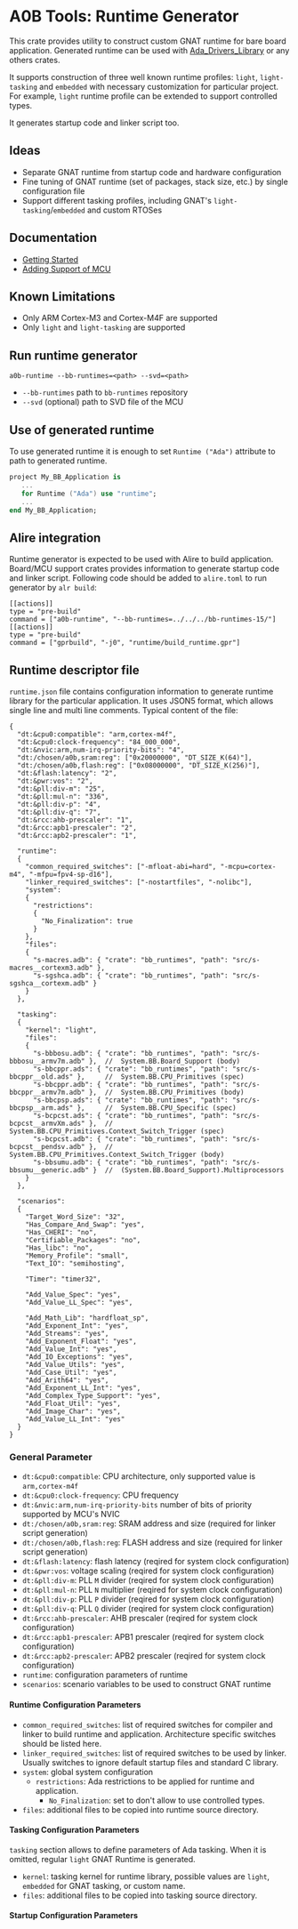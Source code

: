 # A0B Tools: Runtime Generator

This crate provides utility to construct custom GNAT runtime for bare board application.
Generated runtime can be used with [Ada_Drivers_Library](https://github.com/AdaCore/Ada_Drivers_Library) or any others crates.

It supports construction of three well known runtime profiles: `light`, `light-tasking` and `embedded` with necessary customization for particular project.
For example, `light` runtime profile can be extended to support controlled types. 

It generates startup code and linker script too.

## Ideas

* Separate GNAT runtime from startup code and hardware configuration
* Fine tuning of GNAT runtime (set of packages, stack size, etc.) by single configuration file
* Support different tasking profiles, including GNAT's `light-tasking`/`embedded` and custom RTOSes

## Documentation

* [Getting Started](documentation/getting_started.md)
* [Adding Support of MCU](documentation/adding_support_of_mcu.md)

## Known Limitations

* Only ARM Cortex-M3 and Cortex-M4F are supported
* Only `light` and `light-tasking` are supported

## Run runtime generator

`a0b-runtime --bb-runtimes=<path> --svd=<path>`

* `--bb-runtimes` path to `bb-runtimes` repository
* `--svd` (optional) path to SVD file of the MCU

## Use of generated runtime

To use generated runtime it is enough to set `Runtime ("Ada")` attribute to path to generated runtime.

```ada
project My_BB_Application is
   ...
   for Runtime ("Ada") use "runtime";
   ...
end My_BB_Application;
```

## Alire integration

Runtime generator is expected to be used with Alire to build application.
Board/MCU support crates provides information to generate startup code and linker script.
Following code should be added to `alire.toml` to run generator by `alr build`:

```
[[actions]]
type = "pre-build"
command = ["a0b-runtime", "--bb-runtimes=../../../bb-runtimes-15/"]
[[actions]]
type = "pre-build"
command = ["gprbuild", "-j0", "runtime/build_runtime.gpr"]
```

## Runtime descriptor file

`runtime.json` file contains configuration information to generate runtime library for the particular application.
It uses JSON5 format, which allows single line and multi line comments.
Typical content of the file:

```json5
{
  "dt:&cpu0:compatible": "arm,cortex-m4f",
  "dt:&cpu0:clock-frequency": "84_000_000",
  "dt:&nvic:arm,num-irq-priority-bits": "4",
  "dt:/chosen/a0b,sram:reg": ["0x20000000", "DT_SIZE_K(64)"],
  "dt:/chosen/a0b,flash:reg": ["0x08000000", "DT_SIZE_K(256)"],
  "dt:&flash:latency": "2",
  "dt:&pwr:vos": "2",
  "dt:&pll:div-m": "25",
  "dt:&pll:mul-n": "336",
  "dt:&pll:div-p": "4",
  "dt:&pll:div-q": "7",
  "dt:&rcc:ahb-prescaler": "1",
  "dt:&rcc:apb1-prescaler": "2",
  "dt:&rcc:apb2-prescaler": "1",

  "runtime":
  {
    "common_required_switches": ["-mfloat-abi=hard", "-mcpu=cortex-m4", "-mfpu=fpv4-sp-d16"],
    "linker_required_switches": ["-nostartfiles", "-nolibc"],
    "system":
    {
      "restrictions":
      {
        "No_Finalization": true
      }
    },
    "files":
    {
      "s-macres.adb": { "crate": "bb_runtimes", "path": "src/s-macres__cortexm3.adb" },
      "s-sgshca.adb": { "crate": "bb_runtimes", "path": "src/s-sgshca__cortexm.adb" }
    }
  },

  "tasking":
  {
    "kernel": "light",
    "files":
    {
      "s-bbbosu.adb": { "crate": "bb_runtimes", "path": "src/s-bbbosu__armv7m.adb" },  //  System.BB.Board_Support (body)
      "s-bbcppr.ads": { "crate": "bb_runtimes", "path": "src/s-bbcppr__old.ads" },     //  System.BB.CPU_Primitives (spec)
      "s-bbcppr.adb": { "crate": "bb_runtimes", "path": "src/s-bbcppr__armv7m.adb" },  //  System.BB.CPU_Primitives (body)
      "s-bbcpsp.ads": { "crate": "bb_runtimes", "path": "src/s-bbcpsp__arm.ads" },     //  System.BB.CPU_Specific (spec)
      "s-bcpcst.ads": { "crate": "bb_runtimes", "path": "src/s-bcpcst__armvXm.ads" },  //  System.BB.CPU_Primitives.Context_Switch_Trigger (spec)
      "s-bcpcst.adb": { "crate": "bb_runtimes", "path": "src/s-bcpcst__pendsv.adb" },  //  System.BB.CPU_Primitives.Context_Switch_Trigger (body)
      "s-bbsumu.adb": { "crate": "bb_runtimes", "path": "src/s-bbsumu__generic.adb" }  //  (System.BB.Board_Support).Multiprocessors
    }
  },

  "scenarios":
  {
    "Target_Word_Size": "32",
    "Has_Compare_And_Swap": "yes",
    "Has_CHERI": "no",
    "Certifiable_Packages": "no",
    "Has_libc": "no",
    "Memory_Profile": "small",
    "Text_IO": "semihosting",

    "Timer": "timer32",

    "Add_Value_Spec": "yes",
    "Add_Value_LL_Spec": "yes",

    "Add_Math_Lib": "hardfloat_sp",
    "Add_Exponent_Int": "yes",
    "Add_Streams": "yes",
    "Add_Exponent_Float": "yes",
    "Add_Value_Int": "yes",
    "Add_IO_Exceptions": "yes",
    "Add_Value_Utils": "yes",
    "Add_Case_Util": "yes",
    "Add_Arith64": "yes",
    "Add_Exponent_LL_Int": "yes",
    "Add_Complex_Type_Support": "yes",
    "Add_Float_Util": "yes",
    "Add_Image_Char": "yes",
    "Add_Value_LL_Int": "yes"
  }
}
```

### General Parameter

* `dt:&cpu0:compatible`: CPU architecture, only supported value is `arm,cortex-m4f`
* `dt:&cpu0:clock-frequency`: CPU frequency
* `dt:&nvic:arm,num-irq-priority-bits` number of bits of priority supported by MCU's NVIC
* `dt:/chosen/a0b,sram:reg`: SRAM address and size (required for linker script generation)
* `dt:/chosen/a0b,flash:reg`: FLASH address and size (required for linker script generation)
* `dt:&flash:latency`: flash latency (reqired for system clock configuration)
* `dt:&pwr:vos`: voltage scaling (reqired for system clock configuration)
* `dt:&pll:div-m`: PLL `M` divider (reqired for system clock configuration)
* `dt:&pll:mul-n`: PLL `N` multiplier (reqired for system clock configuration)
* `dt:&pll:div-p`: PLL `P` divider (reqired for system clock configuration)
* `dt:&pll:div-q`: PLL `Q` divider (reqired for system clock configuration)
* `dt:&rcc:ahb-prescaler`: AHB prescaler (reqired for system clock configuration)
* `dt:&rcc:apb1-prescaler`: APB1 prescaler (reqired for system clock configuration)
* `dt:&rcc:apb2-prescaler`: APB2 prescaler (reqired for system clock configuration)
* `runtime`: configuration parameters of runtime
* `scenarios`: scenario variables to be used to construct GNAT runtime

#### Runtime Configuration Parameters

* `common_required_switches`: list of required switches for compiler and linker to build runtime and application.
  Architecture specific switches should be listed here.
* `linker_required_switches`: list of required switches to be used by linker.
  Usually switches to ignore default startup files and standard C library.
* `system`: global system configuration
  * `restrictions`: Ada restrictions to be applied for runtime and application.
    * `No_Finalization`: set to don't allow to use controlled types.
* `files`: additional files to be copied into runtime source directory.

#### Tasking Configuration Parameters

`tasking` section allows to define parameters of Ada tasking.  When it is omitted, regular `light` GNAT Runtime is generated.

* `kernel`: tasking kernel for runtime library, possible values are `light`, `embedded` for GNAT tasking, or custom name.
* `files`: additional files to be copied into tasking source directory.

#### Startup Configuration Parameters
